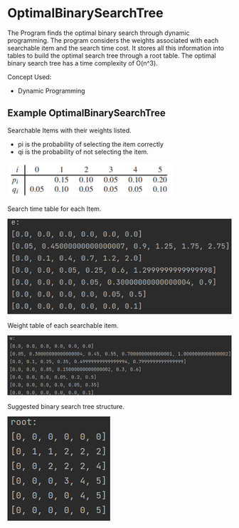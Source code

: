 # OptimalBinarySearchTree
The Program finds the optimal binary search through dynamic programming. The program considers the weights associated with each searchable item and the search time cost. It stores all this information into tables to build the optimal search tree through a root table. The optimal binary search tree has a time complexity of O(n^3). <br />

Concept Used:<br />
* Dynamic Programming

## Example OptimalBinarySearchTree

Searchable Items with their weights listed. 
* pi is the probability of selecting the item correctly 
* qi is the probability of not selecting the item. 

 ![Sample Image](https://github.com/JoseSilvestreBautista/OptimalBinarySearchTree/blob/master/images/image.png)
 
Search time table for each Item.
 
 ![Sample Image](https://github.com/JoseSilvestreBautista/OptimalBinarySearchTree/blob/master/images/eTable.PNG)
 
Weight table of each searchable item. 

 ![Sample Image](https://github.com/JoseSilvestreBautista/OptimalBinarySearchTree/blob/master/images/wTable.PNG)
 
Suggested binary search tree structure.

 ![Sample Image](https://github.com/JoseSilvestreBautista/OptimalBinarySearchTree/blob/master/images/rootTable.PNG)
